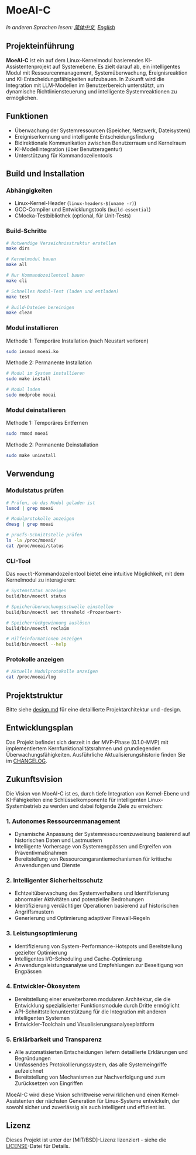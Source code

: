 # MoeAI-C

*In anderen Sprachen lesen: [简体中文](../../../README.md), [English](../en/README.md)*

## Projekteinführung

**MoeAI-C** ist ein auf dem Linux-Kernelmodul basierendes KI-Assistentenprojekt auf Systemebene. Es zielt darauf ab, ein intelligentes Modul mit Ressourcenmanagement, Systemüberwachung, Ereignisreaktion und KI-Entscheidungsfähigkeiten aufzubauen. In Zukunft wird die Integration mit LLM-Modellen im Benutzerbereich unterstützt, um dynamische Richtliniensteuerung und intelligente Systemreaktionen zu ermöglichen.

## Funktionen

- Überwachung der Systemressourcen (Speicher, Netzwerk, Dateisystem)
- Ereigniserkennung und intelligente Entscheidungsfindung
- Bidirektionale Kommunikation zwischen Benutzerraum und Kernelraum
- KI-Modellintegration (über Benutzeragentur)
- Unterstützung für Kommandozeilentools

## Build und Installation

### Abhängigkeiten

- Linux-Kernel-Header (`linux-headers-$(uname -r)`)
- GCC-Compiler und Entwicklungstools (`build-essential`)
- CMocka-Testbibliothek (optional, für Unit-Tests)

### Build-Schritte

```bash
# Notwendige Verzeichnisstruktur erstellen
make dirs

# Kernelmodul bauen
make all

# Nur Kommandozeilentool bauen
make cli

# Schnelles Modul-Test (laden und entladen)
make test

# Build-Dateien bereinigen
make clean
```

### Modul installieren

Methode 1: Temporäre Installation (nach Neustart verloren)
```bash
sudo insmod moeai.ko
```

Methode 2: Permanente Installation
```bash
# Modul im System installieren
sudo make install

# Modul laden
sudo modprobe moeai
```

### Modul deinstallieren

Methode 1: Temporäres Entfernen
```bash
sudo rmmod moeai
```

Methode 2: Permanente Deinstallation
```bash
sudo make uninstall
```

## Verwendung

### Modulstatus prüfen

```bash
# Prüfen, ob das Modul geladen ist
lsmod | grep moeai

# Modulprotokolle anzeigen
dmesg | grep moeai

# procfs-Schnittstelle prüfen
ls -la /proc/moeai/
cat /proc/moeai/status
```

### CLI-Tool

Das `moectl`-Kommandozeilentool bietet eine intuitive Möglichkeit, mit dem Kernelmodul zu interagieren:

```bash
# Systemstatus anzeigen
build/bin/moectl status

# Speicherüberwachungsschwelle einstellen
build/bin/moectl set threshold <Prozentwert>

# Speicherrückgewinnung auslösen
build/bin/moectl reclaim

# Hilfeinformationen anzeigen
build/bin/moectl --help
```

### Protokolle anzeigen

```bash
# Aktuelle Modulprotokolle anzeigen
cat /proc/moeai/log
```

## Projektstruktur

Bitte siehe [design.md](design.md) für eine detaillierte Projektarchitektur und -design.

## Entwicklungsplan

Das Projekt befindet sich derzeit in der MVP-Phase (0.1.0-MVP) mit implementiertem Kernfunktionalitätsrahmen und grundlegenden Überwachungsfähigkeiten. Ausführliche Aktualisierungshistorie finden Sie im [CHANGELOG](CHANGELOG).

## Zukunftsvision

Die Vision von MoeAI-C ist es, durch tiefe Integration von Kernel-Ebene und KI-Fähigkeiten eine Schlüsselkomponente für intelligenten Linux-Systembetrieb zu werden und dabei folgende Ziele zu erreichen:

### 1. Autonomes Ressourcenmanagement

- Dynamische Anpassung der Systemressourcenzuweisung basierend auf historischen Daten und Lastmustern
- Intelligente Vorhersage von Systemengpässen und Ergreifen von Präventivmaßnahmen
- Bereitstellung von Ressourcengarantiemechanismen für kritische Anwendungen und Dienste

### 2. Intelligenter Sicherheitsschutz

- Echtzeitüberwachung des Systemverhaltens und Identifizierung abnormaler Aktivitäten und potenzieller Bedrohungen
- Identifizierung verdächtiger Operationen basierend auf historischen Angriffsmustern
- Generierung und Optimierung adaptiver Firewall-Regeln

### 3. Leistungsoptimierung

- Identifizierung von System-Performance-Hotspots und Bereitstellung gezielter Optimierung
- Intelligentes I/O-Scheduling und Cache-Optimierung
- Anwendungsleistungsanalyse und Empfehlungen zur Beseitigung von Engpässen

### 4. Entwickler-Ökosystem

- Bereitstellung einer erweiterbaren modularen Architektur, die die Entwicklung spezialisierter Funktionsmodule durch Dritte ermöglicht
- API-Schnittstellenunterstützung für die Integration mit anderen intelligenten Systemen
- Entwickler-Toolchain und Visualisierungsanalyseplattform

### 5. Erklärbarkeit und Transparenz

- Alle automatisierten Entscheidungen liefern detaillierte Erklärungen und Begründungen
- Umfassendes Protokollierungssystem, das alle Systemeingriffe aufzeichnet
- Bereitstellung von Mechanismen zur Nachverfolgung und zum Zurücksetzen von Eingriffen

MoeAI-C wird diese Vision schrittweise verwirklichen und einen Kernel-Assistenten der nächsten Generation für Linux-Systeme entwickeln, der sowohl sicher und zuverlässig als auch intelligent und effizient ist.

## Lizenz

Dieses Projekt ist unter der [MIT/BSD]-Lizenz lizenziert - siehe die [LICENSE](LICENSE)-Datei für Details.
